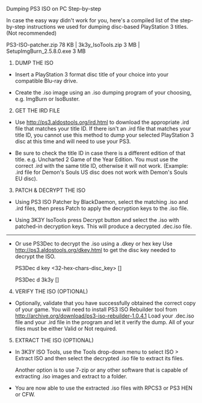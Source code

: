 Dumping PS3 ISO on PC Step-by-step 

In case the easy way didn't work for you, here's a compiled list of the step-by-step instructions
we used for dumping disc-based PlayStation 3 titles. (Not recommended)

PS3-ISO-patcher.zip 78 KB | 3k3y_IsoTools.zip 3 MB | SetupImgBurn_2.5.8.0.exe 3 MB

1) DUMP THE ISO

* Insert a PlayStation 3 format disc title of your choice into your compatible Blu-ray drive.

* Create the .iso image using an .iso dumping program of your choosing, e.g. ImgBurn or IsoBuster.

2) GET THE IRD FILE

* Use http://ps3.aldostools.org/ird.html to download the appropriate .ird file that matches your title ID.
  If there isn't an .ird file that matches your title ID, you cannot use this method to dump your selected PlayStation 3 disc
  at this time and will need to use your PS3.

* Be sure to check the title ID in case there is a different edition of that title.
  e.g. Uncharted 2 Game of the Year Edition. You must use the correct .ird with the same title ID, otherwise it will not work.
  (Example: .ird file for Demon's Souls US disc does not work with Demon's Souls EU disc).

3) PATCH & DECRYPT THE ISO

* Using PS3 ISO Patcher by BlackDaemon, select the matching .iso and .ird files,
  then press Patch to apply the decryption keys to the .iso file.

* Using 3K3Y IsoTools press Decrypt button and select the .iso with patched-in decryption keys.
  This will produce a decrypted .dec.iso file.

---
* Or use PS3Dec to decrypt the .iso using a .dkey or hex key
  Use http://ps3.aldostools.org/dkey.html to get the disc key needed to decrypt the ISO.

  PS3Dec d key <32-hex-chars-disc_key> <full-path-iso> [<out-file-iso>]

  PS3Dec d 3k3y <full-path-iso> [<out-file-iso>]
  

4) VERIFY THE ISO (OPTIONAL)

* Optionally, validate that you have successfully obtained the correct copy of your game.
  You will need to install PS3 ISO Rebuilder tool from http://archive.org/download/ps3-iso-rebuilder-1.0.4.1
  Load your .dec.iso file and your .ird file in the program and let it verify the dump.
  All of your files must be either Valid or Not required.

5) EXTRACT THE ISO (OPTIONAL)

* In 3K3Y ISO Tools, use the Tools drop-down menu to select ISO > Extract ISO
  and then select the decrypted .iso file to extract its files.
   
  Another option is to use 7-zip or any other software that is capable of extracting .iso images
  and extract to a folder.

* You are now able to use the extracted .iso files with RPCS3 or PS3 HEN or CFW.
